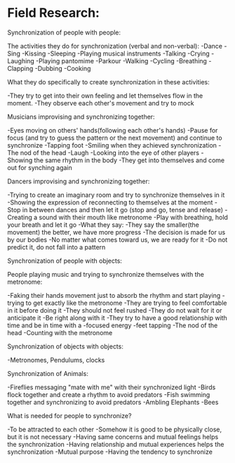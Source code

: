 # Field Research:

Synchronization of people with people:

The activities they do for synchronization (verbal and non-verbal):
-Dance
-Sing
-Kissing
-Sleeping
-Playing musical instruments
-Talking
-Crying
-Laughing 
-Playing pantomime
-Parkour
-Walking
-Cycling
-Breathing
-Clapping
-Dubbing
-Cooking


What they do specifically to create synchronization in these activities:

-They try to get into their own feeling and let themselves flow in the moment.
-They observe each other's movement and try to mock

Musicians improvising and synchronizing together:

-Eyes moving on others' hands(following each other's hands)
-Pause for focus (and try to guess the pattern or the next movement) and continue to synchronize
-Tapping foot
-Smiling when they achieved synchronization
-The nod of the head
-Laugh
-Looking into the eye of other players
-Showing the same rhythm in the body
-They get into themselves and come out for synching again


Dancers improvising and synchronizing together:

-Trying to create an imaginary room and try to synchronize themselves in it
-Showing the expression of reconnecting to themselves at the moment
-Stop in between dances and then let it go (stop and go, tense and release)
-Creating a sound with their mouth like metronome
-Play with breathing, hold your breath and let it go
-What they say:
-They say the smaller(the movement) the better, we have more progress
-The decision is made for us by our bodies
-No matter what comes toward us, we are ready for it
-Do not predict it, do not fall into a pattern
 
Synchronization of people with objects:

People playing music and trying to synchronize themselves with the metronome:

-Faking their hands movement just to absorb the rhythm and start playing
-trying to get exactly like the metronome
-They are trying to feel comfortable in it before doing it
-They should not feel rushed
-They do not wait for it or anticipate it
-Be right along with it
-They try to have a good relationship with time and be in time with a -focused energy
-feet tapping
-The nod of the head
-Counting with the metronome

Synchronization of objects with objects:

-Metronomes, Pendulums, clocks


Synchronization of Animals:

-Fireflies messaging "mate with me" with their synchronized light
-Birds flock together and create a rhythm to avoid predators
-Fish swimming together and synchronizing to avoid predators
-Ambling Elephants
-Bees

What is needed for people to synchronize?

-To be attracted to each other
-Somehow it is good to be physically close, but it is not necessary
-Having same concerns and mutual feelings helps the synchronization
-Having relationship and mutual experiences helps the synchronization
-Mutual purpose 
-Having the tendency to synchronize